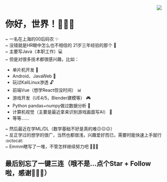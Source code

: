 <img align="right" src="https://github-readme-stats.vercel.app/api?username=E9C50&show_icons=true&icon_color=CE1D2D&text_color=718096&bg_color=ffffff&hide_title=true" />

# 你好，世界！👋👋👋
~ 一名在上海的00后码农 ✨   
~ 没错就是HR眼中怎么也不相信的 21岁三年经验的那个 :hear_no_evil:  
~ 主要写Java（本职工作）:computer:  
~ 但是对很多技术都很感兴趣，比如：  
  - 单片机开发 :construction:  
  - Android、JavaWeb :calling:  
  - 玩过KaliLinux渗透 :unlock:  
  - 前端Vue（想学React但没时间） :bar_chart:  
  - 游戏开发（UE4/5，Blender建模等） :video_game:  
  - Python pandas+numpy做过数据分析 :page_facing_up:  
  - 计算机视觉（主要是最近拿来识别游戏画面写AI） :eyes:  
  - 等等......  

~ 然后最近在学ML/DL（数学基础不好是真的难:neutral_face::neutral_face::neutral_face:）  
~ 反正学过的想学的很广，当然也都很浅，兴趣爱好而已，需要时能快速上手就行 :octocat:  
~ Emmm瞎写了一堆，不管怎样继续努力吧 :muscle::muscle::muscle:
## 最后别忘了一键三连（哦不是...点个Star + Follow啦，感谢:pray::pray::pray:）

